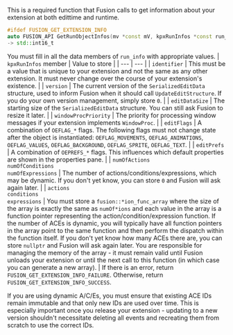 This is a required function that Fusion calls to get information about your extension at both edittime and runtime.
```cpp
#ifdef FUSION_GET_EXTENSION_INFO
auto FUSION_API GetRunObjectInfos(mv *const mV, kpxRunInfos *const run_info) noexcept
-> std::int16_t
```
You must fill in all the data members of `run_info` with appropriate values.
| `kpxRunInfos` member | Value to store |
| --- | --- |
| `identifier` | This must be a value that is unique to your extension and not the same as any other extension. It must never change over the course of your extension's existence. |
| `version` | The current version of the `SerializedEditData` structure, used to inform Fusion when it should call `UpdateEditStructure`. If you do your own version management, simply store `0`. |
| `editDataSize` | The starting size of the `SerializedEditData` structure. You can still ask Fusion to resize it later. |
| `windowProcPriority` | The priority for processing window messages if your extension implements `WindowProc`. |
| `editFlags` | A combination of `OEFLAG_*` flags. The following flags must not change state after the object is instantiated: `OEFLAG_MOVEMENTS`, `OEFLAG_ANIMATIONS`, `OEFLAG_VALUES`, `OEFLAG_BACKGROUND`, `OEFLAG_SPRITE`, `OEFLAG_TEXT`. |
| `editPrefs` | A combination of `OEPREFS_*` flags. This influences which default properties are shown in the properties pane. |
| `numOfActions`<br>`numOfConditions`<br>`numOfExpressions` | The number of actions/conditions/expressions, which may be dynamic. If you don't yet know, you can store `0` and Fusion will ask again later. |
| `actions`<br>`conditions`<br>`expressions` | You must store a `fusion::*ion_func_array` where the size of the array is exactly the same as `numOf*ions` and each value in the array is a function pointer representing the action/condition/expression function. If the number of ACEs is dynamic, you will typically have all function pointers in the array point to the same function and then perform the dispatch within the function itself. If you don't yet know how many ACEs there are, you can store `nullptr` and Fusion will ask again later. You are responsible for managing the memory of the array - it must remain valid until Fusion unloads your extension or until the next call to this function (in which case you can generate a new array). |
If there is an error, return `FUSION_GET_EXTENSION_INFO_FAILURE`.
Otherwise, return `FUSION_GET_EXTENSION_INFO_SUCCESS`.

If you are using dynamic A/C/Es, you must ensure that existing ACE IDs remain immutable and that only new IDs are used over time. This is especially important once you release your extension - updating to a new version shouldn't necessitate deleting all events and recreating them from scratch to use the correct IDs.
